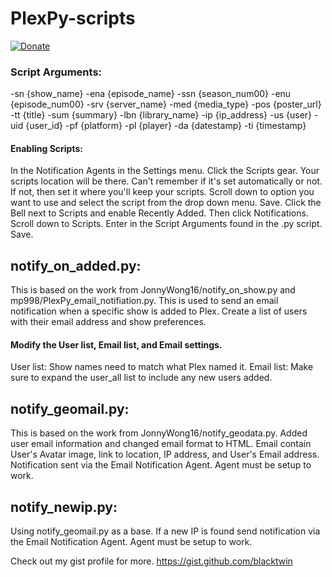 # PlexPy-scripts

[![Donate](https://img.shields.io/badge/Donate-PayPal-green.svg)](https://www.paypal.com/cgi-bin/webscr?cmd=_s-xclick&hosted_button_id=4J6RPWZ9J9YML)

### Script Arguments:
-sn {show_name} -ena {episode_name} -ssn {season_num00} -enu {episode_num00} -srv {server_name} -med {media_type} -pos {poster_url} -tt {title} -sum {summary} -lbn {library_name} -ip {ip_address} -us {user} -uid {user_id} -pf {platform} -pl {player} -da {datestamp} -ti {timestamp}

#### Enabling Scripts:

In the Notification Agents in the Settings menu. Click the Scripts gear. Your scripts location will be there. Can't remember if it's set automatically or not. If not, then set it where you'll keep your scripts. Scroll down to option you want to use and select the script from the drop down menu. Save. Click the Bell next to Scripts and enable Recently Added. Then click Notifications. Scroll down to Scripts. Enter in the Script Arguments found in the .py script. Save.

## notify_on_added.py:

This is based on the work from JonnyWong16/notify_on_show.py and mp998/PlexPy_email_notifiation.py. This is used to send an email notification when a specific show is added to Plex. Create a list of users with their email address and show preferences.

#### Modify the User list, Email list, and Email settings.

User list: Show names need to match what Plex named it.
Email list: Make sure to expand the user_all list to include any new users added.

## notify_geomail.py:

This is based on the work from JonnyWong16/notify_geodata.py. Added user email information and changed email format to HTML. Email contain User's Avatar image, link to location, IP address, and User's Email address. Notification sent via the Email Notification Agent. Agent must be setup to work. 

## notify_newip.py:
Using notify_geomail.py as a base. If a new IP is found send notification via the Email Notification Agent. Agent must be setup to work. 


Check out my gist profile for more. https://gist.github.com/blacktwin



